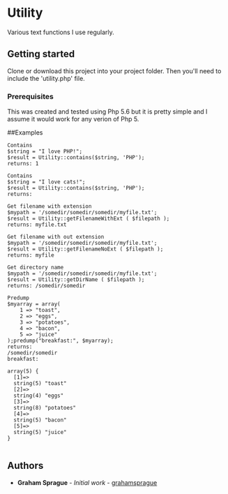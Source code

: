 # Utility
Various text functions I use regularly.

## Getting started

Clone or download this project into your project folder. Then you'll need to include the 'utility.php' file.


### Prerequisites

This was created and tested using Php 5.6 but it is pretty simple and I assume it would work for any verion of Php 5.

##Examples

```
Contains
$string = "I love PHP!";
$result = Utility::contains($string, 'PHP');
returns: 1

Contains
$string = "I love cats!";
$result = Utility::contains($string, 'PHP');
returns:

Get filename with extension
$mypath = '/somedir/somedir/somedir/myfile.txt';
$result = Utility::getFilenameWithExt ( $filepath );
returns: myfile.txt

Get filename with out extension
$mypath = '/somedir/somedir/somedir/myfile.txt';
$result = Utility::getFilenameNoExt ( $filepath );
returns: myfile

Get directory name
$mypath = '/somedir/somedir/somedir/myfile.txt';
$result = Utility::getDirName ( $filepath );
returns: /somedir/somedir

Predump
$myarray = array(
	1 => "toast",
	2 => "eggs",
	3 => "potatoes",
	4 => "bacon",
	5 => "juice"
);predump("breakfast:", $myarray);
returns:
/somedir/somedir
breakfast:

array(5) {
  [1]=>
  string(5) "toast"
  [2]=>
  string(4) "eggs"
  [3]=>
  string(8) "potatoes"
  [4]=>
  string(5) "bacon"
  [5]=>
  string(5) "juice"
}


```




## Authors

* **Graham Sprague** - *Initial work* - [grahamsprague](https://github.com/grahamsprague/)
